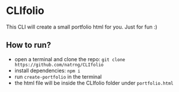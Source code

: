 # CLIfolio

This CLI will create a small portfolio html for you. Just for fun :)

## How to run?

* open a terminal and clone the repo: `git clone https://github.com/natrng/CLIfolio`
* install dependencies: `npm i`
* run `create-portfolio` in the terminal
* the html file will be inside the CLIfolio folder under `portfolio.html`
